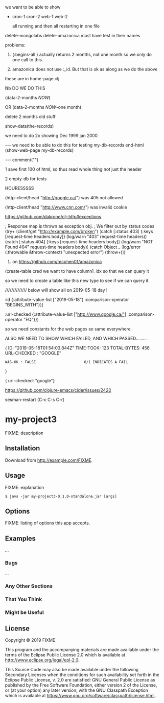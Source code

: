 






we want to be able to show
 - cron-1
   cron-2
   web-1
   web-2

   all running and then all restarting in one file
   














delete-mongolabs
delete-amazonica         must have test in their names


problems:
  1. (:begins-all   ) actually returns 2 months, not one month
       so we only do one call to this.


2. amazonica does not use :_id. But that is ok as along as we 
   do the above



these are in home-page.clj


Nb DO WE DO THIS

(data-2-months _NOW_)

OR
(data-2-months _NOW_-one month)











delete 2 months old stuff


show-data(the-records)



we need to do 2x showing 
  Dec 1999
  jan 2000








--- we need to be able to do this for testing
 my-db-records
 end-html (show-web-page my-db-records)







--- comment("")














1 save first 100 of html, so thus read whole thing not just the header

2 empty-db for tests




HOURESSSSS






(http-client/head "http://google.ca/")           was 405 not allowed

(http-client/head "http://www.cnn.com/")           was invalid cookie





https://github.com/dakrone/clj-http#exceptions

; Response map is thrown as exception obj.
; We filter out by status codes
(try+
  (client/get "http://example.com/broken")
  (catch [:status 403] {:keys [request-time headers body]}
    (log/warn "403" request-time headers))
  (catch [:status 404] {:keys [request-time headers body]}
    (log/warn "NOT Found 404" request-time headers body))
  (catch Object _
    (log/error (:throwable &throw-context) "unexpected error")
    (throw+)))














1. on https://github.com/mcohen01/amazonica

(create-table cred       we want to have column1_idx so that we can query it

so we need to create a table like this new type to see if we can query it






////////////// below will show all on 2019-05-18 day !

  :id {:attribute-value-list ["2019-05-18"] :comparison-operator "BEGINS_WITH"}})

 :url-checked {:attribute-value-list ["http://www.google.ca/"] :comparison-operator "EQ"}})





so we need constants for the web pages so same everywhere




ALSO WE NEED TO SHOW WHICH FAILED, AND WHICH PASSED.........

{
	ID: "2019-05-18T01:54:03.844Z"
	TIME-TOOK: 123
	TOTAL-BYTES: 456
	URL-CHECKED : "GOOGLE"

    WAS-OK : FALSE                      0/1 INDICATES A FAIL


}


{  url-checked: "google"}















https://github.com/clojure-emacs/cider/issues/2420




sesman-restart (C-c C-s C-r) 














# my-project3

FIXME: description

## Installation

Download from http://example.com/FIXME.

## Usage

FIXME: explanation

    $ java -jar my-project3-0.1.0-standalone.jar [args]

## Options

FIXME: listing of options this app accepts.

## Examples

...

### Bugs

...

### Any Other Sections
### That You Think
### Might be Useful

## License

Copyright © 2019 FIXME

This program and the accompanying materials are made available under the
terms of the Eclipse Public License 2.0 which is available at
http://www.eclipse.org/legal/epl-2.0.

This Source Code may also be made available under the following Secondary
Licenses when the conditions for such availability set forth in the Eclipse
Public License, v. 2.0 are satisfied: GNU General Public License as published by
the Free Software Foundation, either version 2 of the License, or (at your
option) any later version, with the GNU Classpath Exception which is available
at https://www.gnu.org/software/classpath/license.html.
